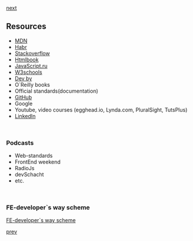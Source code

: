 <a href="03.md">next</a>

<h2>Resources</h2>

<ul>
    <li>
        <a href="https://developer.mozilla.org/ru/">MDN</a>
    </li>
    <li>
        <a href="http://habrahabr.ru/">Habr</a>
    </li>
    <li>
        <a href="http://stackoverflow.com/">Stackoverflow </a>
    </li>
    <li>
        <a href="http://htmlbook.ru/">Htmlbook </a>
    </li>
    <li>
        <a href="http://javascript.ru/">JavaScript.ru</a>
    </li>
    <li>
        <a href="http://www.w3schools.com/">W3schools</a>
    </li>
    <li>
        <a href="http://dev.by">Dev by</a>
    </li>
    <li>
        O`Reilly books
    </li>
    <li>
       Official standards(documentation)
    </li>
    <li>
        <a href="https://github.com">GitHub</a>
    </li>
    <li>
        Google
    </li>
    <li>
        Youtube, video courses (egghead.io, Lynda.com, PluralSight, TutsPlus)
    </li>
    <li>
        <a href="https://linkedin.com">LinkedIn</a>
    </li>
</ul>

<br/>

<h3>Podcasts</h3>

<ul>
<li>
Web-standards
</li>
<li>
FrontEnd weekend
</li>
<li>
RadioJs
</li>
<li>
devSchacht
</li>
<li>
etc.
</li>
</ul>

<br/>

<h3>FE-developer`s way scheme</h3>
<div>
<a href="https://habrahabr.ru/company/netologyru/blog/328426/">FE-developer`s way scheme</a>
</div>

<a href="01.md">prev</a>
